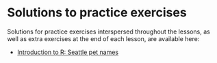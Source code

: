 # Solutions to practice exercises

Solutions for practice exercises interspersed throughout the lessons,
as well as extra exercises at the end of each lesson,
are available here:

- [Introduction to R: Seattle pet names]()
